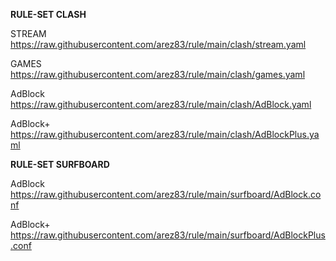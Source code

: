 **RULE-SET CLASH**

STREAM
https://raw.githubusercontent.com/arez83/rule/main/clash/stream.yaml

GAMES
https://raw.githubusercontent.com/arez83/rule/main/clash/games.yaml

AdBlock
https://raw.githubusercontent.com/arez83/rule/main/clash/AdBlock.yaml

AdBlock+
https://raw.githubusercontent.com/arez83/rule/main/clash/AdBlockPlus.yaml

**RULE-SET SURFBOARD**

AdBlock
https://raw.githubusercontent.com/arez83/rule/main/surfboard/AdBlock.conf

AdBlock+
https://raw.githubusercontent.com/arez83/rule/main/surfboard/AdBlockPlus.conf

